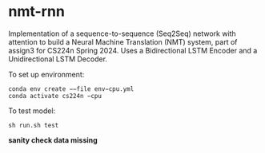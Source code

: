 # nmt-rnn
Implementation of a sequence-to-sequence (Seq2Seq) network with attention to build a Neural Machine Translation (NMT) system, part of assign3 for CS224n Spring 2024. Uses a Bidirectional LSTM Encoder and a Unidirectional LSTM Decoder. 

To set up environment:
```
conda env create −−file env−cpu.yml
conda activate cs224n −cpu
```

To test model:
```
sh run.sh test
```

**sanity check data missing**
